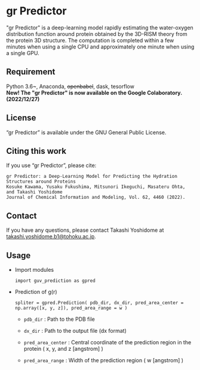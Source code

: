 gr Predictor 
====

"gr Predictor" is a deep-learning model rapidly estimating the water-oxygen distribution function around protein obtained by the 3D-RISM theory from the protein 3D structure. The computation is completed within a few minutes when using a single CPU and approximately one minute when using a single GPU.

## Requirement
Python 3.6~, Anaconda, ~~openbabel~~, dask, tesorflow  
**New! The "gr Predictor" is now available on the Google Colaboratory. (2022/12/27)**

## License
“gr Predictor” is available under the GNU General Public License.

## Citing this work
If you use “gr Predictor”, please cite:

```
gr Predictor: a Deep-Learning Model for Predicting the Hydration Structures around Proteins 
Kosuke Kawama, Yusaku Fukushima, Mitsunori Ikeguchi, Masateru Ohta, and Takashi Yoshidome
Journal of Chemical Information and Modeling, Vol. 62, 4460 (2022).
```
## Contact
If you have any questions, please contact Takashi Yoshidome at takashi.yoshidome.b1@tohoku.ac.jp.

## Usage

* Import modules

  `import guv_prediction as gpred`
  
* Prediction of g(r)

  `spliter = gpred.Prediction( pdb_dir, dx_dir, pred_area_center = np.array([x, y, z]), pred_area_range = w )`

  * `pdb_dir` : Path to the PDB file      
  
  * `dx_dir` : Path to the output file (dx format)
  
  * `pred_area_center` : Central coordinate of the prediction region in the protein ( x, y, and z [angstrom] ) 

  * `pred_area_range` : Width of the prediction region ( w [angstrom] )    
